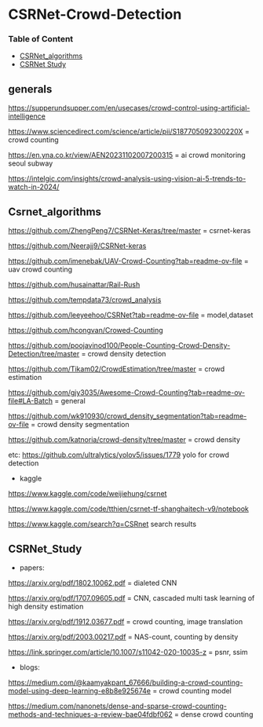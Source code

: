 # CSRNet-Crowd-Detection
### Table of Content 

* [CSRNet_algorithms](#csrnet_algorithms) 
* [CSRNet Study](#csrnet_study) 
 
## generals 

https://supperundsupper.com/en/usecases/crowd-control-using-artificial-intelligence

https://www.sciencedirect.com/science/article/pii/S187705092300220X  =  crowd counting

https://en.yna.co.kr/view/AEN20231102007200315  = ai crowd monitoring seoul subway

https://intelgic.com/insights/crowd-analysis-using-vision-ai-5-trends-to-watch-in-2024/ 






## Csrnet_algorithms

https://github.com/ZhengPeng7/CSRNet-Keras/tree/master  = csrnet-keras  

https://github.com/Neerajj9/CSRNet-keras

https://github.com/imenebak/UAV-Crowd-Counting?tab=readme-ov-file  = uav crowd counting

https://github.com/husainattar/Rail-Rush 

https://github.com/tempdata73/crowd_analysis

https://github.com/leeyeehoo/CSRNet?tab=readme-ov-file  = model,dataset

https://github.com/hcongvan/Crowed-Counting

https://github.com/poojavinod100/People-Counting-Crowd-Density-Detection/tree/master  =  crowd density detection 

https://github.com/Tikam02/CrowdEstimation/tree/master  = crowd estimation

https://github.com/gjy3035/Awesome-Crowd-Counting?tab=readme-ov-file#LA-Batch  = general

https://github.com/wk910930/crowd_density_segmentation?tab=readme-ov-file  = crowd density segmentation

https://github.com/katnoria/crowd-density/tree/master  = crowd density

etc: https://github.com/ultralytics/yolov5/issues/1779   yolo for crowd detection

- kaggle

https://www.kaggle.com/code/weijiehung/csrnet

https://www.kaggle.com/code/tthien/csrnet-tf-shanghaitech-v9/notebook

https://www.kaggle.com/search?q=CSRnet  search results
  


## CSRNet_Study

- papers:

https://arxiv.org/pdf/1802.10062.pdf  = dialeted CNN

https://arxiv.org/pdf/1707.09605.pdf  = CNN, cascaded multi task learning of high density estimation

https://arxiv.org/pdf/1912.03677.pdf  = crowd counting, image translation

https://arxiv.org/pdf/2003.00217.pdf = NAS-count, counting by density

https://link.springer.com/article/10.1007/s11042-020-10035-z   = psnr, ssim

- blogs:

https://medium.com/@kaamyakpant_67666/building-a-crowd-counting-model-using-deep-learning-e8b8e925674e  = crowd counting model

https://medium.com/nanonets/dense-and-sparse-crowd-counting-methods-and-techniques-a-review-bae04fdbf062  = dense crowd counting


